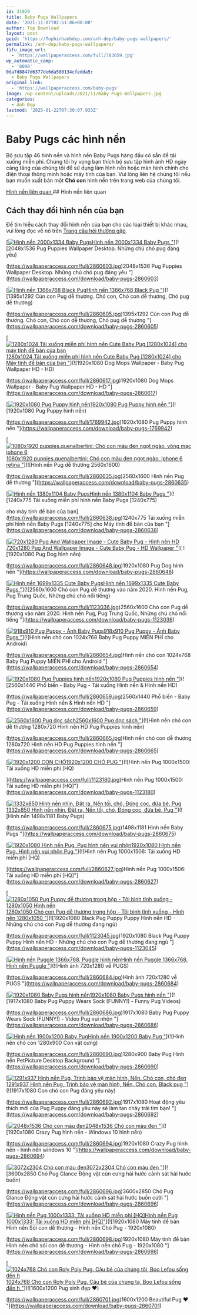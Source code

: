 ```yaml
---
id: 31929
title: Baby Pugs Wallpapers
date: '2021-11-07T02:51:06+00:00'
author: Top Download
layout: post
guid: 'https://Tophinhanhdep.com/anh-dep/baby-pugs-wallpapers/'
permalink: /anh-dep/baby-pugs-wallpapers/
fifu_image_url:
  - 'https://wallpaperaccess.com/full/783059.jpg'
wp_automatic_camp:
  - '8098'
0da7d8847d6377de6da580134cfedda5:
  - Baby Pugs Wallpapers
original_link:
  - 'https://wallpaperaccess.com/baby-pugs'
image: /wp-content/uploads/2021/11/Baby-Pugs-Wallpapers.jpg
categories:
  - Ảnh Đẹp
lastmod: '2025-01-22T07:30:07.933Z'
---
```

# Baby Pugs các hình nền

Bộ sưu tập 46 hình nền và hình nền Baby Pugs hàng đầu có sẵn để tải xuống miễn phí. Chúng tôi hy vọng bạn thích bộ sưu tập hình ảnh HD ngày càng tăng của chúng tôi để sử dụng làm hình nền hoặc màn hình chính cho điện thoại thông minh hoặc máy tính của bạn. Vui lòng liên hệ chúng tôi nếu bạn muốn xuất bản một **Chó con** hình nền trên trang web của chúng tôi.

[Hình nền liên quan ](#related) ## Hình nền liên quan

## Cách thay đổi hình nền của bạn

Để tìm hiểu cách thay đổi hình nền của bạn cho các loại thiết bị khác nhau, vui lòng đọc về nó trên [Trang câu hỏi thường gặp](https://tophinhanhdep.com/faq/).

  
[[![Hình nền 2000x1334 Baby Pugs](https://wallpaperaccess.com/full/783059.jpg)Hình nền 2000x1334 Baby Pugs "](https://wallpaperaccess.com/download/baby-pugs-783059)](![2048x1536 Pug Puppies Wallpaper Desktop.  Những chú chó pug đáng yêu)

(https://wallpaperaccess.com/full/2860603.jpg)2048x1536 Pug Puppies Wallpaper Desktop. Những chú chó pug đáng yêu "](https://wallpaperaccess.com/download/baby-pugs-2860603)

[[![Hình nền 1366x768 Black Pug](https://wallpaperaccess.com/full/1106577.jpg)Hình nền 1366x768 Black Pug "](https://wallpaperaccess.com/download/baby-pugs-1106577)](![1395x1292 Cún con Pug dễ thương.  Chó con, Chó con dễ thương, Chó pug dễ thương)

(https://wallpaperaccess.com/full/2860605.jpg)1395x1292 Cún con Pug dễ thương. Chó con, Chó con dễ thương, Chó pug dễ thương "](https://wallpaperaccess.com/download/baby-pugs-2860605)

[[![1280x1024 Tải xuống miễn phí hình nền Cute Baby Pug [1280x1024] cho máy tính để bàn của bạn](https://wallpaperaccess.com/full/2860607.jpg)1280x1024 Tải xuống miễn phí hình nền Cute Baby Pug \[1280x1024\] cho Máy tính để bàn của bạn "](https://wallpaperaccess.com/download/baby-pugs-2860607)](![1920x1080 Dog Mops Wallpaper - Baby Pug Wallpaper HD - HD)

(https://wallpaperaccess.com/full/2860617.jpg)1920x1080 Dog Mops Wallpaper - Baby Pug Wallpaper HD - HD "](https://wallpaperaccess.com/download/baby-pugs-2860617)

[[![1920x1080 Pug Puppy hình nền](https://wallpaperaccess.com/full/783057.jpg)1920x1080 Pug Puppy hình nền "](https://wallpaperaccess.com/download/baby-pugs-783057)](![1920x1080 Pug Puppy hình nền)

(https://wallpaperaccess.com/full/1769942.jpg)1920x1080 Pug Puppy hình nền "](https://wallpaperaccess.com/download/baby-pugs-1769942)

[[![1080x1920 puppies.quenalbertini: Chó con màu đen ngọt ngào.  võng mạc iphone 6](https://wallpaperaccess.com/full/2860634.jpg)1080x1920 puppies.quenalbertini: Chó con màu đen ngọt ngào. iphone 6 retina "](https://wallpaperaccess.com/download/baby-pugs-2860634)](![Hình nền Pug dễ thương 2560x1600)

(https://wallpaperaccess.com/full/2860635.jpg)2560x1600 Hình nền Pug dễ thương "](https://wallpaperaccess.com/download/baby-pugs-2860635)

[[![Hình nền 1380x1104 Baby Pugs](https://wallpaperaccess.com/full/2860637.jpg)Hình nền 1380x1104 Baby Pugs "](https://wallpaperaccess.com/download/baby-pugs-2860637)](![1240x775 Tải xuống miễn phí hình nền Baby Pugs [1240x775)

 cho máy tính để bàn của bạn](https://wallpaperaccess.com/full/2860638.jpg)1240x775 Tải xuống miễn phí hình nền Baby Pugs \[1240x775\] cho Máy tính để bàn của bạn "](https://wallpaperaccess.com/download/baby-pugs-2860638)

[[![720x1280 Pug And Wallpaper Image - Cute Baby Pug - Hình nền HD](https://wallpaperaccess.com/full/2860647.jpg)720x1280 Pug And Wallpaper Image - Cute Baby Pug - HD Wallpaper "](https://wallpaperaccess.com/download/baby-pugs-2860647)]( ![1920x1080 Pug Dog hình nền)

(https://wallpaperaccess.com/full/2860648.jpg)1920x1080 Pug Dog hình nền "](https://wallpaperaccess.com/download/baby-pugs-2860648)

[[![Hình nền 1699x1335 Cute Baby Pugs](https://wallpaperaccess.com/full/2860649.jpg)Hình nền 1699x1335 Cute Baby Pugs "](https://wallpaperaccess.com/download/baby-pugs-2860649)](![2560x1600 Chó con Pug dễ thương vào năm 2020. Hình nền Pug, Pug Trung Quốc, Những chú chó nổi tiếng)

(https://wallpaperaccess.com/full/1123036.jpg)2560x1600 Chó con Pug dễ thương vào năm 2020. Hình nền Pug, Pug Trung Quốc, Những chú chó nổi tiếng "](https://wallpaperaccess.com/download/baby-pugs-1123036)

[[![918x910 Pug Puppy - Ảnh Baby Pugs](https://wallpaperaccess.com/full/2860652.jpg)918x910 Pug Puppy - Ảnh Baby Pugs "](https://wallpaperaccess.com/download/baby-pugs-2860652)](![Hình nền chó con 1024x768 Baby Pug Puppy MIỄN PHÍ cho Android)

(https://wallpaperaccess.com/full/2860654.jpg)Hình nền chó con 1024x768 Baby Pug Puppy MIỄN PHÍ cho Android "](https://wallpaperaccess.com/download/baby-pugs-2860654)

[[![1920x1080 Pug Puppies hình nền](https://wallpaperaccess.com/full/2860656.jpg)1920x1080 Pug Puppies hình nền "](https://wallpaperaccess.com/download/baby-pugs-2860656)](![2560x1440 Phổ biến - Baby Pug - Tải xuống Hình nền & Hình nền HD)

(https://wallpaperaccess.com/full/2860659.jpg)2560x1440 Phổ biến - Baby Pug - Tải xuống Hình nền &amp; Hình nền HD "](https://wallpaperaccess.com/download/baby-pugs-2860659)

[[![2560x1600 Pug đọc sách](https://wallpaperaccess.com/full/2860661.jpg)2560x1600 Pug đọc sách "](https://wallpaperaccess.com/download/baby-pugs-2860661)](![Hình nền chó con dễ thương 1280x720 Hình nền HD Pug Puppies hình nền)

(https://wallpaperaccess.com/full/2860665.jpg)Hình nền chó con dễ thương 1280x720 Hình nền HD Pug Puppies hình nền "](https://wallpaperaccess.com/download/baby-pugs-2860665)

[[![1920x1200 CON CHÓ](https://wallpaperaccess.com/full/2035834.jpg)1920x1200 CHÓ PUG "](https://wallpaperaccess.com/download/baby-pugs-2035834)](![Hình nền Pug 1000x1500: Tải xuống HD miễn phí [HQ)

](https://wallpaperaccess.com/full/1123180.jpg)Hình nền Pug 1000x1500: Tải xuống HD miễn phí \[HQ\]"](https://wallpaperaccess.com/download/baby-pugs-1123180)

[[![1332x850 Hình nền nhìn, Đặt ra, Nền tối, chó, Đóng cọc, đứa bé, Pug](https://wallpaperaccess.com/full/2860674.jpg)1332x850 Hình nền nhìn, Đặt ra, Nền tối, chó, Đóng cọc, đứa bé, Pug "](https://wallpaperaccess.com/download/baby-pugs-2860674)](![Hình nền 1498x1181 Baby Pugs)

(https://wallpaperaccess.com/full/2860675.jpg)1498x1181 Hình nền Baby Pugs "](https://wallpaperaccess.com/download/baby-pugs-2860675)

[[![1920x1080 Hình nền Pug.  Pug hình nền vui nhộn](https://wallpaperaccess.com/full/2860678.jpg)1920x1080 Hình nền Pug. Hình nền vui nhộn Pug "](https://wallpaperaccess.com/download/baby-pugs-2860678)](![Hình nền Pug 1000x1506: Tải xuống HD miễn phí [HQ)

](https://wallpaperaccess.com/full/2860627.jpg)Hình nền Pug 1000x1506: Tải xuống HD miễn phí \[HQ\]"](https://wallpaperaccess.com/download/baby-pugs-2860627)

[[![1280x1050 Pug Puppy dễ thương trong hộp - Tôi bình tĩnh xuống - 1280x1050 Hình nền](https://wallpaperaccess.com/full/2860681.jpg)1280x1050 Chó con Pug dễ thương trong hộp - Tôi bình tĩnh xuống - Hình nền 1280x1050 "](https://wallpaperaccess.com/download/baby-pugs-2860681)](![1920x1080 Black Pug Puppy Puppy Hình nền HD - Những chú chó con Pug dễ thương đang ngủ)

(https://wallpaperaccess.com/full/1123045.jpg)1920x1080 Black Pug Puppy Puppy Hình nền HD - Những chú chó con Pug dễ thương đang ngủ "](https://wallpaperaccess.com/download/baby-pugs-1123045)

[[![Hình nền Puggle 1366x768.  Puggle hình nền](https://wallpaperaccess.com/full/2860683.jpg)Hình nền Puggle 1366x768. Hình nền Puggle "](https://wallpaperaccess.com/download/baby-pugs-2860683)](![Hình ảnh 720x1280 về PUGS)

(https://wallpaperaccess.com/full/2860684.jpg)Hình ảnh 720x1280 về PUGS "](https://wallpaperaccess.com/download/baby-pugs-2860684)

[[![1920x1080 Baby Pugs hình nền](https://wallpaperaccess.com/full/2860685.jpg)1920x1080 Baby Pugs hình nền "](https://wallpaperaccess.com/download/baby-pugs-2860685)](![1917x1080 Baby Pug Puppy Wears Sock (FUNNY!) - Funny Pug Videos)

(https://wallpaperaccess.com/full/2860686.jpg)1917x1080 Baby Pug Puppy Wears Sock (FUNNY!) - Video Pug vui nhộn "](https://wallpaperaccess.com/download/baby-pugs-2860686)

[[![Hình nền 1900x1200 Baby Pug](https://wallpaperaccess.com/full/2860689.jpg)Hình nền 1900x1200 Baby Pug "](https://wallpaperaccess.com/download/baby-pugs-2860689)](![Hình nền chó con 1280x900 Con vật cưng)

(https://wallpaperaccess.com/full/2860690.jpg)1280x900 Baby Pug Hình nền PetPicture Desktop Background "](https://wallpaperaccess.com/download/baby-pugs-2860690)

[[![1291x937 Hình nền Pug, Trình bảo vệ màn hình, Nền.  Chó con, chó đen](https://wallpaperaccess.com/full/2860691.jpg)1291x937 Hình nền Pug, Trình bảo vệ màn hình, Nền. Chó con, Black pug "](https://wallpaperaccess.com/download/baby-pugs-2860691)](![1917x1080 Con chó con Pug đáng yêu này)

(https://wallpaperaccess.com/full/2860692.jpg)1917x1080 Hoạt động yêu thích mới của Pug Puppy đáng yêu này sẽ làm tan chảy trái tim bạn! "](https://wallpaperaccess.com/download/baby-pugs-2860692)

[[![2048x1536 Chó con màu đen](https://wallpaperaccess.com/full/2860693.jpg)2048x1536 Chó con màu đen "](https://wallpaperaccess.com/download/baby-pugs-2860693)](![1920x1080 Crazy Pug hình nền - Windows 10 hình nền)

(https://wallpaperaccess.com/full/2860694.jpg)1920x1080 Crazy Pug hình nền - hình nền windows 10 "](https://wallpaperaccess.com/download/baby-pugs-2860694)

[[![3072x2304 Chó con màu đen](https://wallpaperaccess.com/full/2860695.jpg)3072x2304 Chó con màu đen "](https://wallpaperaccess.com/download/baby-pugs-2860695)](![3600x2850 Chó Pug Glance Động vật cún cưng hài hước cảnh sát hài hước buồn)

(https://wallpaperaccess.com/full/2860696.jpg)3600x2850 Chó Pug Glance Động vật cún cưng hài hước cảnh sát hài hước buồn cười "](https://wallpaperaccess.com/download/baby-pugs-2860696)

[[![Hình nền Pug 1000x1333: Tải xuống HD miễn phí [HQ]](https://wallpaperaccess.com/full/2860697.jpg)Hình nền Pug 1000x1333: Tải xuống HD miễn phí \[HQ\]"](https://wallpaperaccess.com/download/baby-pugs-2860697)](![1920x1080 Máy tính để bàn Hình nền Sói con dễ thương - Hình nền Chó Pug - 1920x1080)

(https://wallpaperaccess.com/full/2860698.jpg)1920x1080 Máy tính để bàn Hình nền chó sói con dễ thương - Hình nền chó Pug - 1920x1080 "](https://wallpaperaccess.com/download/baby-pugs-2860698)

[[![1024x768 Chó con Roly Poly Pug.  Cậu bé của chúng tôi, Boo Lefou sống đến h](https://wallpaperaccess.com/full/2860699.jpg)1024x768 Chó con Roly Poly Pug. Cậu bé của chúng ta, Boo Lefou sống đến h "](https://wallpaperaccess.com/download/baby-pugs-2860699)](![1600x1200 Pug xinh đẹp ♥)

(https://wallpaperaccess.com/full/2860701.jpg)1600x1200 Beautiful Pug ♥ "](https://wallpaperaccess.com/download/baby-pugs-2860701)
